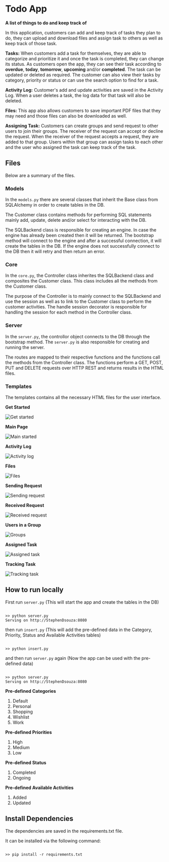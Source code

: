 # Todo App

**A list of things to do and keep track of**

In this application, customers can add and keep track of tasks they plan to do, they can upload and download files and assign task to others as well as keep track of those task. 

**Tasks:** When customers add a task for themselves, they are able to categorize and prioritize it and once the task is completed, they can change its status. As customers open the app, they can see their task according to **overdue**, **today**, **tomorrow**, **upcoming** and/or **completed**. The task can be updated or deleted as required. The customer can also view their tasks by category, priority or status or can use the search option to find for a task. 

**Activity Log:** Customer's add and update activities are saved in the Activity Log. When a user deletes a task, the log data for that task will also be deleted.

**Files:** This app also allows customers to save important PDF files that they may need and those files can also be downloaded as well.

**Assigning Task:** Customers can create groups and send request to other users to join their groups. The receiver of the request can accept or decline the request. When the receiver of the request accepts a request, they are added to that group. Users within that group can assign tasks to each other and the user who assigned the task can keep track of the task.

## Files

Below are a summary of the files.

### Models

In the `models.py` there are several classes that inherit the Base class from SQLAlchemy in order to create tables in the DB. 

The Customer class contains methods for performing SQL statements mainly add, update, delete and/or select for interacting with the DB.

The SQLBackend class is responsible for creating an engine. In case the engine has already been created then it will be returned. The bootstrap method will connect to the engine and after a successful connection, it will create the tables in the DB. If the engine does not successfully connect to the DB then it will retry and then return an error.

### Core

In the `core.py`, the Controller class inherites the SQLBackend class and composites the Customer class. This class includes all the methods from the Customer class. 

The purpose of the Controller is to mainly connect to the SQLBackend and use the session as well as to link to the Customer class to perform the customer activities. The handle session decorator is responsible for handling the session for each method in the Controller class.

### Server

In the `server.py`, the controllor object connects to the DB through the bootstrap method. The `server.py` is also responsible for creating and running the server.

The routes are mapped to their respective functions and the functions call the methods from the Controller class. The functions perform a GET, POST, PUT and DELETE requests over HTTP REST and returns results in the HTML files.

### Templates

The templates contains all the necessary HTML files for the user interface.

**Get Started**

![Get started](https://github.com/me50/StephenDsouza90/blob/web50/projects/2020/x/final/project4/screenshots/get_started.jpg)

**Main Page**

![Main started](https://github.com/me50/StephenDsouza90/blob/web50/projects/2020/x/final/project4/screenshots/main.jpg)

**Activity Log**

![Activity log](https://github.com/me50/StephenDsouza90/blob/web50/projects/2020/x/final/project4/screenshots/activity_log.jpg)

**Files**

![Files](https://github.com/me50/StephenDsouza90/blob/web50/projects/2020/x/final/project4/screenshots/files.jpg)

**Sending Request**

![Sending request](https://github.com/me50/StephenDsouza90/blob/web50/projects/2020/x/final/project4/screenshots/sending_request.jpg)

**Received Request**

![Received request](https://github.com/me50/StephenDsouza90/blob/web50/projects/2020/x/final/project4/screenshots/received_request.jpg)

**Users in a Group**

![Groups](https://github.com/me50/StephenDsouza90/blob/web50/projects/2020/x/final/project4/screenshots/users_in_group.jpg)

**Assigned Task**

![Assigned task](https://github.com/me50/StephenDsouza90/blob/web50/projects/2020/x/final/project4/screenshots/assigned_task.jpg)

**Tracking Task**

![Tracking task](https://github.com/me50/StephenDsouza90/blob/web50/projects/2020/x/final/project4/screenshots/track_assigned_task.jpg)

## How to run locally

First run `server.py` (This will start the app and create the tables in the DB)

```

>> python server.py
Serving on http://StephenDsouza:8080

```

then run `insert.py` (This will add the pre-defined data in the Category, Priority, Status and Available Activities tables)

```

>> python insert.py

```

and then run `server.py` again (Now the app can be used with the pre-defined data)  

```

>> python server.py
Serving on http://StephenDsouza:8080

```

**Pre-defined Categories**

1. Default
2. Personal
3. Shopping
4. Wishlist
5. Work

**Pre-defined Priorities**

1. High
2. Medium
3. Low

**Pre-defined Status**

1. Completed
2. Ongoing

**Pre-defined Available Activities**

1. Added
2. Updated

## Install Dependencies

The dependencies are saved in the requirements.txt file. 

It can be installed via the following command:

```

>> pip install -r requirements.txt

```